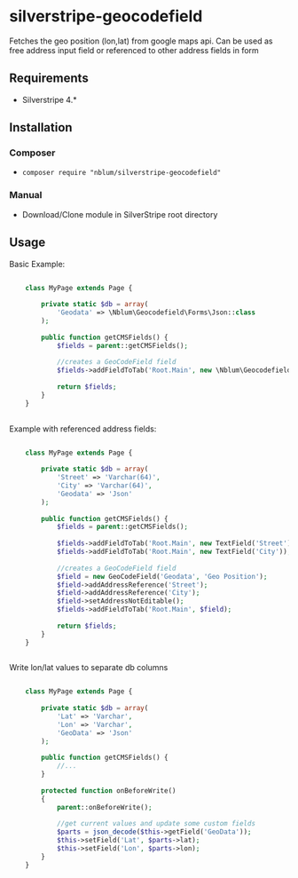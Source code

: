 # silverstripe-geocodefield

Fetches the geo position (lon,lat) from google maps api.
Can be used as free address input field or referenced to other address fields in form

## Requirements
* Silverstripe 4.*

## Installation
### Composer
* `composer require "nblum/silverstripe-geocodefield"`

### Manual
* Download/Clone module in SilverStripe root directory

## Usage

Basic Example:

```php

    class MyPage extends Page {
    
        private static $db = array(
            'Geodata' => \Nblum\Geocodefield\Forms\Json::class
        );
    
        public function getCMSFields() {
            $fields = parent::getCMSFields();
    
            //creates a GeoCodeField field
            $fields->addFieldToTab('Root.Main', new \Nblum\Geocodefield\Forms\GeoCodeField('Geodata'));
    
            return $fields;
        }
    }
    
```

Example with referenced address fields:

```php

    class MyPage extends Page {
    
        private static $db = array(
            'Street' => 'Varchar(64)',
            'City' => 'Varchar(64)',
            'Geodata' => 'Json'
        );
    
        public function getCMSFields() {
            $fields = parent::getCMSFields();
    
            $fields->addFieldToTab('Root.Main', new TextField('Street'));
            $fields->addFieldToTab('Root.Main', new TextField('City'));
    
            //creates a GeoCodeField field
            $field = new GeoCodeField('Geodata', 'Geo Position');
            $field->addAddressReference('Street');
            $field->addAddressReference('City');
            $field->setAddressNotEditable();
            $fields->addFieldToTab('Root.Main', $field);
    
            return $fields;
        }
    }
    
```

Write lon/lat values to separate db columns

```php

    class MyPage extends Page {
    
        private static $db = array(
            'Lat' => 'Varchar',
            'Lon' => 'Varchar',
            'GeoData' => 'Json'
        );
        
        public function getCMSFields() {
            //...
        }
        
        protected function onBeforeWrite()
        {
            parent::onBeforeWrite();
            
            //get current values and update some custom fields
            $parts = json_decode($this->getField('GeoData'));
            $this->setField('Lat', $parts->lat);
            $this->setField('Lon', $parts->lon);
        }
    }

```